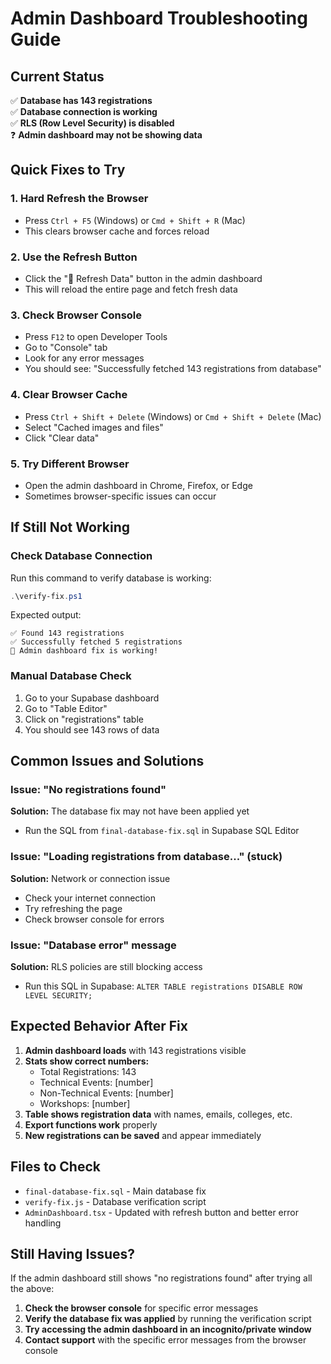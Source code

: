 # Admin Dashboard Troubleshooting Guide

## Current Status
✅ **Database has 143 registrations**  
✅ **Database connection is working**  
✅ **RLS (Row Level Security) is disabled**  
❓ **Admin dashboard may not be showing data**

## Quick Fixes to Try

### 1. **Hard Refresh the Browser**
- Press `Ctrl + F5` (Windows) or `Cmd + Shift + R` (Mac)
- This clears browser cache and forces reload

### 2. **Use the Refresh Button**
- Click the "🔄 Refresh Data" button in the admin dashboard
- This will reload the entire page and fetch fresh data

### 3. **Check Browser Console**
- Press `F12` to open Developer Tools
- Go to "Console" tab
- Look for any error messages
- You should see: "Successfully fetched 143 registrations from database"

### 4. **Clear Browser Cache**
- Press `Ctrl + Shift + Delete` (Windows) or `Cmd + Shift + Delete` (Mac)
- Select "Cached images and files"
- Click "Clear data"

### 5. **Try Different Browser**
- Open the admin dashboard in Chrome, Firefox, or Edge
- Sometimes browser-specific issues can occur

## If Still Not Working

### Check Database Connection
Run this command to verify database is working:
```powershell
.\verify-fix.ps1
```

Expected output:
```
✅ Found 143 registrations
✅ Successfully fetched 5 registrations
🎉 Admin dashboard fix is working!
```

### Manual Database Check
1. Go to your Supabase dashboard
2. Go to "Table Editor"
3. Click on "registrations" table
4. You should see 143 rows of data

## Common Issues and Solutions

### Issue: "No registrations found"
**Solution:** The database fix may not have been applied yet
- Run the SQL from `final-database-fix.sql` in Supabase SQL Editor

### Issue: "Loading registrations from database..." (stuck)
**Solution:** Network or connection issue
- Check your internet connection
- Try refreshing the page
- Check browser console for errors

### Issue: "Database error" message
**Solution:** RLS policies are still blocking access
- Run this SQL in Supabase: `ALTER TABLE registrations DISABLE ROW LEVEL SECURITY;`

## Expected Behavior After Fix

1. **Admin dashboard loads** with 143 registrations visible
2. **Stats show correct numbers:**
   - Total Registrations: 143
   - Technical Events: [number]
   - Non-Technical Events: [number]
   - Workshops: [number]
3. **Table shows registration data** with names, emails, colleges, etc.
4. **Export functions work** properly
5. **New registrations can be saved** and appear immediately

## Files to Check

- `final-database-fix.sql` - Main database fix
- `verify-fix.js` - Database verification script
- `AdminDashboard.tsx` - Updated with refresh button and better error handling

## Still Having Issues?

If the admin dashboard still shows "no registrations found" after trying all the above:

1. **Check the browser console** for specific error messages
2. **Verify the database fix was applied** by running the verification script
3. **Try accessing the admin dashboard in an incognito/private window**
4. **Contact support** with the specific error messages from the browser console
